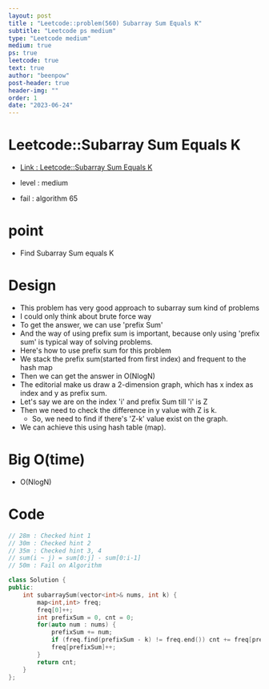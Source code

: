 ```yaml
---
layout: post
title : "Leetcode::problem(560) Subarray Sum Equals K"
subtitle: "Leetcode ps medium"
type: "Leetcode medium"
medium: true
ps: true
leetcode: true
text: true
author: "beenpow"
post-header: true
header-img: ""
order: 1
date: "2023-06-24"
---
```


# Leetcode::Subarray Sum Equals K
- [Link : Leetcode::Subarray Sum Equals K](https://leetcode.com/problems/subarray-sum-equals-k/description/?envType=study-plan-v2&envId=apple-spring-23-high-frequency)

- level : medium
- fail : algorithm 65

# point
- Find Subarray Sum equals K

# Design
- This problem has very good approach to subarray sum kind of problems
- I could only think about brute force way
- To get the answer, we can use 'prefix Sum'
- And the way of using prefix sum is important, because only using 'prefix sum' is typical way of solving problems.
- Here's how to use prefix sum for this problem
- We stack the prefix sum(started from first index) and frequent to the hash map
- Then we can get the answer in O(NlogN)
- The editorial make us draw a 2-dimension graph, which has x index as index and y as prefix sum.
- Let's say we are on the index 'i' and prefix Sum till 'i' is Z
- Then we need to check the difference in y value with Z is k.
  - So, we need to find if there's 'Z-k' value exist on the graph.
- We can achieve this using hash table (map).


# Big O(time)
- O(NlogN)

# Code

```cpp
// 28m : Checked hint 1
// 30m : Checked hint 2
// 35m : Checked hint 3, 4
// sum(i ~ j) = sum[0:j] - sum[0:i-1]
// 50m : Fail on Algorithm

class Solution {
public:
    int subarraySum(vector<int>& nums, int k) {
        map<int,int> freq;
        freq[0]++;
        int prefixSum = 0, cnt = 0;
        for(auto num : nums) {
            prefixSum += num;
            if (freq.find(prefixSum - k) != freq.end()) cnt += freq[prefixSum - k];
            freq[prefixSum]++;
        }
        return cnt;
    }
};
```
